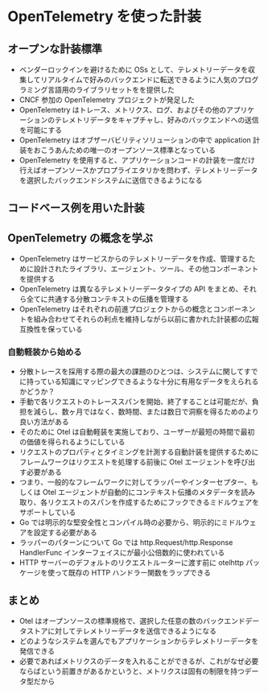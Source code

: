 # OpenTelemetry を使った計装

## オープンな計装標準

- ベンダーロックインを避けるために OSs として、テレメトリーデータを収集してリアルタイムで好みのバックエンドに転送できるように人気のプログラミング言語用のライブラリセットをを提供した
- CNCF 参加の OpenTelemetry プロジェクトが発足した
- OpenTelemetry はトレース、メトリクス、ログ、およびその他のアプリケーションのテレメトリデータをキャプチャし、好みのバックエンドへの送信を可能にする
- OpenTelemetry はオブザーバビリティソリューションの中で application 計装をおこうあんための唯一のオープンソース標準となっている
- OpenTelemetry を使用すると、アプリケーションコードの計装を一度だけ行えばオープンソースかプロプライエタリかを問わず、テレメトリーデータを選択したバックエンドシステムに送信できるようになる

## コードベース例を用いた計装

## OpenTelemetry の概念を学ぶ

- OpenTelemetry はサービスからのテレメトリーデータを作成、管理するために設計されたライブラリ、エージェント、ツール、その他コンポーネントを提供する
- OpenTelemetry は異なるテレメトリーデータタイプの API をまとめ、それら全てに共通する分散コンテキストの伝播を管理する
- OpenTelemetry はそれぞれの前進プロジェクトからの概念とコンポーネントを組み合わせてそれらの利点を維持しながら以前に書かれた計装都の広報互換性を保っている

### 自動軽装から始める

- 分散トレースを採用する際の最大の課題のひとつは、システムに関してすでに持っている知識にマッピングできるような十分に有用なデータをえられるかどうか？
- 手動で各リクエストのトレーススパンを開始、終了することは可能だが、負担を減らし、数ヶ月ではなく、数時間、または数日で洞察を得るためのより良い方法がある
- そのために Otel は自動軽装を実施しており、ユーザーが最短の時間で最初の価値を得られるようにしている
- リクエストのプロパティとタイミングを計測する自動計装を提供するためにフレームワークはリクエストを処理する前後に Otel エージェントを呼び出す必要がある
- つまり、一般的なフレームワークに対してラッパーやインターセプター、もしくは Otel エージェントが自動的にコンテキスト伝播のメタデータを読み取り、各リクエストのスパンを作成するためにフックできるミドルウェアをサポートしている
- Go では明示的な堅安全性とコンパイル時の必要から、明示的にミドルウェアを設定する必要がある
- ラッパーのパターンについて Go では http.Request/http.Response HandlerFunc インターフェイスにが最小公倍数的に使われている
- HTTP サーバーのデフォルトのリクエストルーターに渡す前に otelhttp パッケージを使って既存の HTTP ハンドラー関数をラップできる

## まとめ

- Otel はオープンソースの標準規格で、選択した任意の数のバックエンドデータストアに対してテレメトリーデータを送信できるようになる
- どのようなシステムを選んでもアプリケーションからテレメトリーデータを発信できる
- 必要であればメトリクスのデータを入れることができるが、これがなぜ必要ならばという前置きがあるかというと、メトリクスは固有の制限を持つデータ型だから
